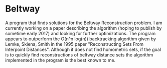 # Beltway
A program that finds solutions for the Beltway Reconstruction problem. 
I am currently working on a paper describing the algorithm (hoping to publish by sometime early 2017) and looking for further optimizations. 
The program appears to outperform the O(n^n log(n)) backtracking algorithm given by Lemke, Skiena, Smith in 
the 1995 paper "Reconstructing Sets From Interpoint Distances". Although it does not find homometric sets, if the goal is to quickly find reconstructions of beltway distance sets the algorithm implemented in the program is the best known to me. 
